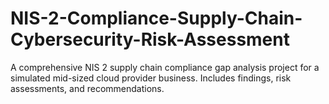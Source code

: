 # NIS-2-Compliance-Supply-Chain-Cybersecurity-Risk-Assessment
A comprehensive NIS 2 supply chain compliance gap analysis project for a simulated mid-sized cloud provider business. Includes findings, risk assessments, and recommendations.
